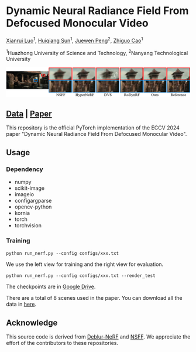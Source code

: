 # Dynamic Neural Radiance Field From Defocused Monocular Video

[Xianrui Luo](https://scholar.google.com/citations?hl=en&user=tUeWQ5AAAAAJ)<sup>1</sup>,
[Huiqiang Sun](https://scholar.google.com/citations?user=CafUdpEAAAAJ&hl=en)<sup>1</sup>,
[Juewen Peng](https://scholar.google.com/citations?hl=en&user=fYC6lCUAAAAJ)<sup>2</sup>,
[Zhiguo Cao](http://english.aia.hust.edu.cn/info/1085/1528.htm)<sup>1</sup>

<sup>1</sup>Huazhong University of Science and Technology, <sup>2</sup>Nanyang Technological University

<p align="center">
<img src=https://github.com/notorious-eric/D2RF/blob/main/quantitative_github.png/>
</p>

## [Data](https://drive.google.com/drive/folders/1nUNWrFLKmK2g-ClJ4Nd9OGuxhYeu6Sv7?usp=sharing) | [Paper](https://arxiv.org/abs/2407.05586) 

This repository is the official PyTorch implementation of the ECCV 2024 paper "Dynamic Neural Radiance Field From Defocused Monocular Video".




## Usage 
### Dependency
- numpy
- scikit-image
- imageio
- configargparse
- opencv-python
- kornia
- torch
- torchvision
### Training
```
python run_nerf.py --config configs/xxx.txt
```

We use the left view for training and the right view for evaluation.
```
python run_nerf.py --config configs/xxx.txt --render_test
```

The checkpoints are in [Google Drive](https://drive.google.com/drive/folders/1_2FjsZnYlXcfPQfSC39t4BLXh34Tse_X).

There are a total of 8 scenes used in the paper. You can download all the data in [here](https://drive.google.com/drive/folders/1nUNWrFLKmK2g-ClJ4Nd9OGuxhYeu6Sv7?usp=sharing).
## Acknowledge
This source code is derived from [Deblur-NeRF](https://github.com/limacv/Deblur-NeRF) and [NSFF](https://github.com/zhengqili/Neural-Scene-Flow-Fields). We appreciate the effort of the contributors to these repositories.

